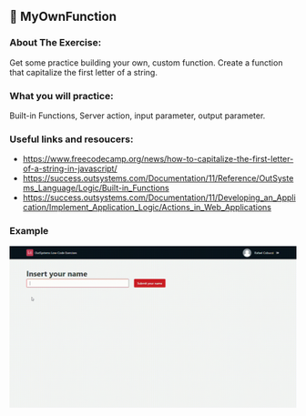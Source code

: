 ## :ledger: MyOwnFunction

### About The Exercise:

Get some practice building your own, custom function. Create a function that capitalize the first letter of a string.

### What you will practice:

Built-in Functions, Server action, input parameter, output parameter. 

### Useful links and resoucers:

- https://www.freecodecamp.org/news/how-to-capitalize-the-first-letter-of-a-string-in-javascript/
- https://success.outsystems.com/Documentation/11/Reference/OutSystems_Language/Logic/Built-in_Functions
- https://success.outsystems.com/Documentation/11/Developing_an_Application/Implement_Application_Logic/Actions_in_Web_Applications

### Example
![](./Samples/MyOwnFunction.gif)

